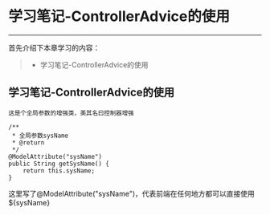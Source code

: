 # 学习笔记-ControllerAdvice的使用
 
------

首先介绍下本章学习的内容：
 
> * 学习笔记-ControllerAdvice的使用

## 学习笔记-ControllerAdvice的使用
    这是个全局参数的增强类，美其名曰控制器增强
    
    /**
     * 全局参数sysName
     * @return
     */
    @ModelAttribute("sysName")
    public String getSysName() {
        return this.sysName;
    }
 这里写了@ModelAttribute("sysName")，代表前端在任何地方都可以直接使用 ${sysName}
